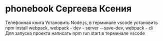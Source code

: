 # phonebook Сергеева Ксения
Телефонная книга
Установить Node.js, в терминале vscode установить npm install webpack, webpack - dev - server --save-dev, webpack - cli
Для запуска проекта написать npm run start в терминале vscode
